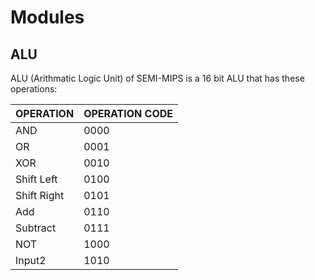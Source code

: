 # Modules

## ALU

ALU (Arithmatic Logic Unit) of SEMI-MIPS is a 16 bit ALU that has these operations:

|OPERATION|OPERATION CODE|
|--|--|
|AND|0000|
|OR|0001|
|XOR|0010|
|Shift Left|0100|
|Shift Right|0101|
|Add|0110|
|Subtract|0111|
|NOT|1000|
|Input2|1010|